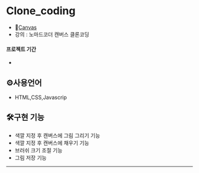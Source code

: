 # Clone_coding

* 💨[Canvas](https://mingnana.github.io/Clone/clone/canvas/index.html) 
* 강의 : 노마드코더 캔버스 클론코딩


#### 프로젝트 기간
-
⚙사용언어
-
* HTML,CSS,Javascrip 

🛠구현 기능
-
* 색깔 지정 후 캔버스에 그림 그리기 기능
* 색깔 지정 후 캔버스에 채우기 기능
* 브러쉬 크기 조절 기능
* 그림 저장 기능
***
